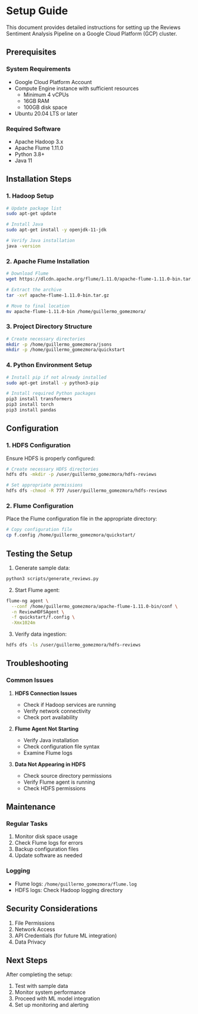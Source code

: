 # Setup Guide

This document provides detailed instructions for setting up the Reviews Sentiment Analysis Pipeline on a Google Cloud Platform (GCP) cluster.

## Prerequisites

### System Requirements
- Google Cloud Platform Account
- Compute Engine instance with sufficient resources
  - Minimum 4 vCPUs
  - 16GB RAM
  - 100GB disk space
- Ubuntu 20.04 LTS or later

### Required Software
- Apache Hadoop 3.x
- Apache Flume 1.11.0
- Python 3.8+
- Java 11

## Installation Steps

### 1. Hadoop Setup

```bash
# Update package list
sudo apt-get update

# Install Java
sudo apt-get install -y openjdk-11-jdk

# Verify Java installation
java -version
```

### 2. Apache Flume Installation

```bash
# Download Flume
wget https://dlcdn.apache.org/flume/1.11.0/apache-flume-1.11.0-bin.tar.gz

# Extract the archive
tar -xvf apache-flume-1.11.0-bin.tar.gz

# Move to final location
mv apache-flume-1.11.0-bin /home/guillermo_gomezmora/
```

### 3. Project Directory Structure

```bash
# Create necessary directories
mkdir -p /home/guillermo_gomezmora/jsons
mkdir -p /home/guillermo_gomezmora/quickstart
```

### 4. Python Environment Setup

```bash
# Install pip if not already installed
sudo apt-get install -y python3-pip

# Install required Python packages
pip3 install transformers
pip3 install torch
pip3 install pandas
```

## Configuration

### 1. HDFS Configuration

Ensure HDFS is properly configured:
```bash
# Create necessary HDFS directories
hdfs dfs -mkdir -p /user/guillermo_gomezmora/hdfs-reviews

# Set appropriate permissions
hdfs dfs -chmod -R 777 /user/guillermo_gomezmora/hdfs-reviews
```

### 2. Flume Configuration

Place the Flume configuration file in the appropriate directory:
```bash
# Copy configuration file
cp f.config /home/guillermo_gomezmora/quickstart/
```

## Testing the Setup

1. Generate sample data:
```bash
python3 scripts/generate_reviews.py
```

2. Start Flume agent:
```bash
flume-ng agent \
  --conf /home/guillermo_gomezmora/apache-flume-1.11.0-bin/conf \
  -n ReviewHDFSAgent \
  -f quickstart/f.config \
  -Xmx1024m
```

3. Verify data ingestion:
```bash
hdfs dfs -ls /user/guillermo_gomezmora/hdfs-reviews
```

## Troubleshooting

### Common Issues

1. **HDFS Connection Issues**
   - Check if Hadoop services are running
   - Verify network connectivity
   - Check port availability

2. **Flume Agent Not Starting**
   - Verify Java installation
   - Check configuration file syntax
   - Examine Flume logs

3. **Data Not Appearing in HDFS**
   - Check source directory permissions
   - Verify Flume agent is running
   - Check HDFS permissions

## Maintenance

### Regular Tasks
1. Monitor disk space usage
2. Check Flume logs for errors
3. Backup configuration files
4. Update software as needed

### Logging
- Flume logs: `/home/guillermo_gomezmora/flume.log`
- HDFS logs: Check Hadoop logging directory

## Security Considerations

1. File Permissions
2. Network Access
3. API Credentials (for future ML integration)
4. Data Privacy

## Next Steps

After completing the setup:
1. Test with sample data
2. Monitor system performance
3. Proceed with ML model integration
4. Set up monitoring and alerting
